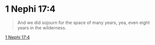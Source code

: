 # 1 Nephi 17:4

> And we did sojourn for the space of many years, yea, even eight years in the wilderness.

[1 Nephi 17:4](https://www.churchofjesuschrist.org/study/scriptures/bofm/1-ne/17?lang=eng&id=p4#p4)


